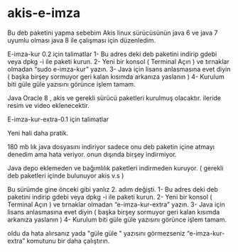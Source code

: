 # akis-e-imza
Bu deb paketini yapma sebebim Akis linux sürücüsünün java 6 ve java 7 uyumlu olması java 8 ile çalışması için düzenledim.


E-imza-kur 0.2 için talimatlar 
1- Bu adres deki deb paketini indirip gdebi veya dpkg -i ile paketi kurun.
2- Yeni bir konsol ( Terminal Açın ) ve tırnaklar olmadan “sudo e-imza-kur” yazın.
3- Java için lisans anlasmasına evet diyin ( başka birşey sormuyor geri kalan kısımda arkanıza yaslanın )
4- Kurulum biti güle güle yazısını görünce işlem tamam.

Java Oracle 8 , akis ve gerekli sürücü paketleri kurulmuş olacaktır.
ileride resim ve video eklenecektir.


E-imza-kur-extra-0.1 için talimatlar 

Yeni hali daha pratik.

180 mb lık java dosyasını indiriyor sadece onu deb paketin içine atmayı denedim ama hata veriyor. onun dışında birşey indirmiyor.

Java depo eklemeden ve bağımlılık paketleri indirmeden kuruyor. ( gerekli deb paketleri içinde bulunuyor akis v.s )

Bu sürümde gine önceki gibi yanlız 2. adım değişti.
1- Bu adres deki deb paketini indirip gdebi veya dpkg -i ile paketi kurun.
2- Yeni bir konsol ( Terminal Açın ) ve tırnaklar olmadan “e-imza-kur-extra” yazın.
3- Java için lisans anlasmasına evet diyin ( başka birşey sormuyor geri kalan kısımda arkanıza yaslanın )
4- Kurulum biti güle güle yazısını görünce işlem tamam.

oldu da hata alırsanız yada "güle güle " yazısını görmezseniz “e-imza-kur-extra” komutunu bir daha çalıştırın.
